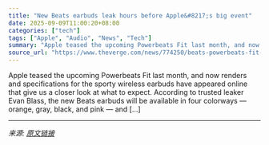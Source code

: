 ```yaml
---
title: "New Beats earbuds leak hours before Apple&#8217;s big event"
date: 2025-09-09T11:00:20+08:00
categories: ["tech"]
tags: ["Apple", "Audio", "News", "Tech"]
summary: "Apple teased the upcoming Powerbeats Fit last month, and now renders and specifications for the sporty wireless earbuds have appeared online that give us a closer look at what to expect. According to "
source_url: "https://www.theverge.com/news/774250/beats-powerbeats-fit-apple-wireless-earbuds-leak"
---
```


Apple teased the upcoming Powerbeats Fit last month, and now renders and specifications for the sporty wireless earbuds have appeared online that give us a closer look at what to expect. According to trusted leaker Evan Blass, the new Beats earbuds will be available in four colorways — orange, gray, black, and pink — and [&#8230;]

---

*来源: [原文链接](https://www.theverge.com/news/774250/beats-powerbeats-fit-apple-wireless-earbuds-leak)*
